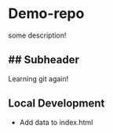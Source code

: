 # Demo-repo

some description!

## ## Subheader

Learning git again!



## Local Development

- Add data to index.html
